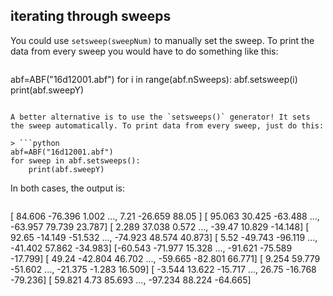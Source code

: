 ## iterating through sweeps
You could use `setsweep(sweepNum)` to manually set the sweep. To print the data from every sweep you would have to do something like this:

> ```python
abf=ABF("16d12001.abf")
for i in range(abf.nSweeps):
    abf.setsweep(i)
    print(abf.sweepY)
```

A better alternative is to use the `setsweeps()` generator! It sets the sweep automatically. To print data from every sweep, just do this:

> ```python
abf=ABF("16d12001.abf")
for sweep in abf.setsweeps():
    print(abf.sweepY)
```
    
In both cases, the output is:
> ```
[ 84.606 -76.396   1.002 ...,   7.21  -26.659  88.05 ]
[ 95.063  30.425 -63.488 ..., -63.957  79.739  23.787]
[  2.289  37.038   0.572 ..., -39.47   10.829 -14.148]
[ 92.65  -14.149 -51.532 ..., -74.923  48.574  40.873]
[  5.52  -49.743 -96.119 ..., -41.402  57.862 -34.983]
[-60.543 -71.977  15.328 ..., -91.621 -75.589 -17.799]
[ 49.24  -42.804  46.702 ..., -59.665 -82.801  66.771]
[  9.254  59.779 -51.602 ..., -21.375  -1.283  16.509]
[ -3.544  13.622 -15.717 ...,  26.75  -16.768 -79.236]
[ 59.821   4.73   85.693 ..., -97.234  88.224 -64.665]
```
